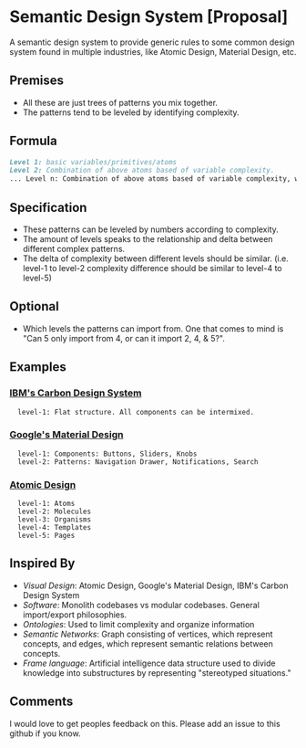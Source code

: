 # Semantic Design System [Proposal]

A semantic design system to provide generic rules to some common design system found in multiple industries, like Atomic Design, Material Design, etc.

## Premises

* All these are just trees of patterns you mix together.
* The patterns tend to be leveled by identifying complexity.

## Formula

```markdown
Level 1: basic variables/primitives/atoms
Level 2: Combination of above atoms based of variable complexity.
... Level n: Combination of above atoms based of variable complexity, with amount of levels accounting for the delta in complexity.
```

## Specification

* These patterns can be leveled by numbers according to complexity.
* The amount of levels speaks to the relationship and delta between different complex patterns.
* The delta of complexity between different levels should be similar. (i.e. level-1 to level-2 complexity difference should be similar to level-4 to level-5)

## Optional

* Which levels the patterns can import from. One that comes to mind is "Can 5 only import from 4, or can it import 2, 4, & 5?".

## Examples

### [IBM's Carbon Design System](http://carbondesignsystem.com/)

```
  level-1: Flat structure. All components can be intermixed.
```

### [Google's Material Design](https://material.io)

```
  level-1: Components: Buttons, Sliders, Knobs
  level-2: Patterns: Navigation Drawer, Notifications, Search
```

### [Atomic Design](http://bradfrost.com/blog/post/atomic-web-design/)
```
  level-1: Atoms
  level-2: Molecules
  level-3: Organisms
  level-4: Templates
  level-5: Pages
```

## Inspired By

* *Visual Design*: Atomic Design, Google's Material Design, IBM's Carbon Design System
* *Software*: Monolith codebases vs modular codebases. General import/export philosophies.
* *Ontologies*: Used to limit complexity and organize information
* *Semantic Networks*: Graph consisting of vertices, which represent concepts, and edges, which represent semantic relations between concepts.
* *Frame language*: Artificial intelligence data structure used to divide knowledge into substructures by representing "stereotyped situations."


## Comments

I would love to get peoples feedback on this. Please add an issue to this github if you know.
